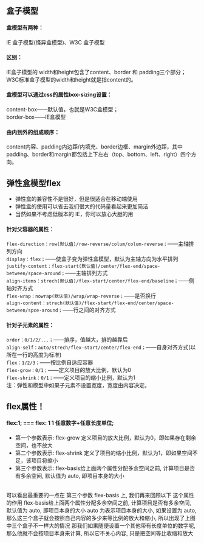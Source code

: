 ## 盒子模型
#### 盒模型有两种：
IE 盒子模型(怪异盒模型)、W3C 盒子模型
#### 区别： 
IE盒子模型的 width和height包含了content、border 和 padding三个部分；<br/>
W3C标准盒子模型的width和height就是指content的。
#### 盒模型可以通过css的属性box-sizing设置：
content-box——默认值，也就是W3C盒模型；<br/>
border-box——IE盒模型
#### 由内到外的组成顺序：
content内容、padding内边距/内填充、border边框、margin外边距，其中padding、border和margin都包括上下左右（top、bottom、left、right）四个方向。
## 弹性盒模型flex

- 弹性盒的兼容性不是很好，但是很适合在移动端使用
- 弹性盒的使用可以省去我们很大的代码量看起来更加简洁
- 当然如果不考虑低版本的 IE，你可以放心大胆的用
#### 针对父容器的属性：
`flex-direction：row(默认值)/row-reverse/colum/colum-reverse；`——主轴排列方向<br/>
`display：flex；`——使盒子变为弹性盒模型，默认为主轴方向为水平排列<br/>
`justify-content：flex-start(默认值)/center/flex-end/space-between/space-around；`——主轴排列方式<br/>
`align-items：strech(默认值)/flex-start/center/flex-end/baseline；`——侧轴对齐方式<br/>
`flex-wrap：nowrap(默认值)/wrap/wrap-reverse；`——是否换行<br/>
`align-content：strech(默认值)/flex-start/flex-end/center/space-between/spce-around；`——行之间的对齐方式<br/>
#### 针对子元素的属性：
`order：0/1/2/...；`——排序，值越大，排的越靠后<br/>
`align-self：auto/strech/flex-start/center/flex-end；`——自身对齐方式(以所在一行的高度为标准)<br/>
`flex：1/2/3；`——按比例自适应容器<br/>
`flex-grow：0/1；`——定义项目的放大比例，默认为0<br/>
`flex-shrink：0/1；`——定义项目的缩小比例，默认为1<br/>
注：弹性和模型中如果子元素不设置宽度，宽度由内容决定。

## flex属性！
#### flex:1; === flex: 1 1 任意数字+任意长度单位;
  - 第一个参数表示: flex-grow 定义项目的放大比例，默认为0，即如果存在剩余空间，也不放大
  - 第二个参数表示: flex-shrink 定义了项目的缩小比例，默认为1，即如果空间不足，该项目将缩小
  - 第三个参数表示: flex-basis给上面两个属性分配多余空间之前, 计算项目是否有多余空间, 默认值为 auto, 即项目本身的大小

<br/>
可以看出最重要的一点在 第三个参数 flex-basis 上, 我们再来回顾以下 这个属性的作用
flex-basis给上面两个属性分配多余空间之前, 计算项目是否有多余空间, 默认值为 auto, 即项目本身的大小
auto 为表示项目本身的大小, 如果设置为 auto, 那么这三个盒子就会按照自己内容的多少来等比例的放大和缩小, 所以出现了上图中三个盒子不一样大的情况
那我们如果随便设置一个其他带有长度单位的数字呢, 那么他就不会按项目本身来计算, 所以它不关心内容, 只是把空间等比收缩和放大
<vssue :options="{locale:'zh'}"/>